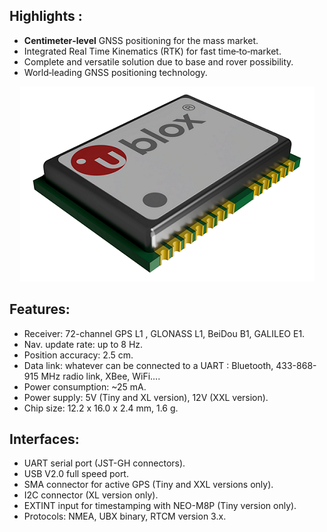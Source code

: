 ## Highlights :

* **Centimeter‑level** GNSS positioning for the mass market.
* Integrated Real Time Kinematics (RTK) for fast time‑to‑market.
* Complete and versatile solution due to base and rover possibility.
* World‑leading GNSS positioning technology.


<p align="center">
  <img src="./images/m8pchip.png?raw=true" alt="M8P Ublox chip"/>
</p>


## Features:

* Receiver: 72-channel GPS L1 , GLONASS L1, BeiDou B1, GALILEO E1.
* Nav. update rate: up to 8 Hz.
* Position accuracy: 2.5 cm.
* Data link: whatever can be connected to a UART : Bluetooth, 433-868-915 MHz radio link, XBee, WiFi….
* Power consumption: ~25 mA.
* Power supply: 5V (Tiny and XL version), 12V (XXL version).
* Chip size: 12.2 x 16.0 x 2.4 mm, 1.6 g.


## Interfaces:

* UART serial port (JST-GH connectors).
* USB V2.0 full speed port.
* SMA connector for active GPS (Tiny and XXL versions only).
* I2C connector (XL version only).
* EXTINT input for timestamping with NEO-M8P (Tiny version only).
* Protocols: NMEA, UBX binary, RTCM version 3.x.
